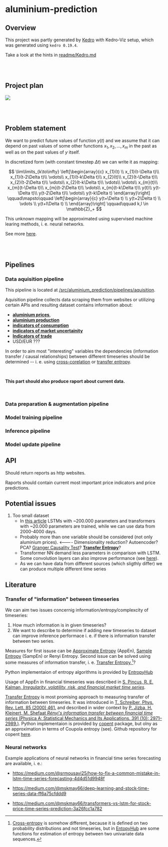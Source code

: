 # aluminium-prediction

## Overview

This project was partly generated by [Kedro](https://docs.kedro.org) with Kedro-Viz setup, which was generated using `kedro 0.19.4`.

Take a look at the hints in [readme/Kedro.md](https://github.com/KKobuszewski/aluminium-prediction/blob/main/readme/kedro.md)

<br>
<br>

## Project plan

![](https://github.com/KKobuszewski/aluminium-prediction/blob/main/readme/Kopia%20Diagram%20bez%20tytu%C5%82u.drawio.svg)

<br>
<br>

## Problem statement

We want to predict future values of function $y(t)$ and we assume that it can depend on past values of some other functions $x_1, x_2, \ldots, x_m$ in the past as well as on the past values of $y$ itself.

In discretized form (with constant timestep $\Delta t$) we can write it as mapping:

$$
\lim\limits_{k\to\infty}
\left[\begin{array}{c}
x_{1}(t) \\
x_{1}(t-\Delta t)\\
x_{1}(t-2\Delta t)\\
\vdots\\
x_{1}(t-k\Delta t)\\
x_{2}(t)\\
x_{2}(t-\Delta t)\\
x_{2}(t-2\Delta t)\\
\vdots\\
x_{2}(t-k\Delta t)\\
\vdots\\
\vdots\\
x_{m}(t)\\
x_{m}(t-\Delta t)\\
x_{m}(t-2\Delta t)\\
\vdots\\
x_{m}(t-k\Delta t)\\
y(t)\\
y(t-\Delta t)\\
y(t-2\Delta t)\\
\vdots\\
y(t-k\Delta t)
\end{array}\right]
\qquad\mapsto\qquad
\left[\begin{array}{c}
y(t+\Delta t) \\
y(t+2\Delta t) \\
\vdots \\
y(t+l\Delta t) \\
\end{array}\right]
\qquad\qquad k,l \in \mathbb{Z}_+
$$

This unknown mapping will be approximated using supervised machine learing methods, i. e. neural networks.

See more [here](https://github.com/KKobuszewski/aluminium-prediction/blob/main/readme/problem_statement.md).

<br>
<br>


## Pipelines

### Data aquisition pipeline

This pipeline is located at [/src/aluminium_prediction/pipelines/aquisition](https://github.com/KKobuszewski/aluminium-prediction/tree/main/src/aluminium_prediction/pipelines/aquisition).

Aquisition pipeline collects data scraping them from websites or utilizing certain APIs and resulting dataset contains information about:
* [**aluminium prices**](https://github.com/KKobuszewski/aluminium-prediction/blob/main/readme/aluminium_prices_sources.md),
* [**aluminium production**](https://international-aluminium.org/statistics/primary-aluminium-production/)
* [**indicators of consumption**](https://github.com/KKobuszewski/aluminium-prediction/blob/main/readme/indicators.md#indicators-of-consumption)
* [**indicators of market uncertainity**](https://github.com/KKobuszewski/aluminium-prediction/blob/main/readme/indicators.md#indicators-of-market-uncertainity)
* [**Indicators of trade**](https://github.com/KKobuszewski/aluminium-prediction/blob/main/readme/indicators.md#indicators-of-trade)
* USD/EUR ???  <!--[**USD/EUR ???**]()-->

In order to aim most "interesting" variables the dependencies (information transfer / causal relationships) between different timeseries should be determined -- i. e. using [cross-corelation](https://github.com/KKobuszewski/aluminium-prediction/blob/main/readme/timeseries_analysis.md#cross-correlation) or [transfer entropy](https://github.com/KKobuszewski/aluminium-prediction/blob/main/readme/timeseries_analysis.md#transfer-entropy).

<br>

**This part should also produce raport about current data.**

<br>

### Data preparation & augmentation pipeline

### Model training pipeline

### Inference pipeline

### Model update pipeline

## API

Should return reports as http websites.

Raports should contain current most important price indicators and price predictions.


## Potential issues

1. Too small dataset
    * In [this article](https://medium.com/@mskmay66/transformers-vs-lstm-for-stock-price-time-series-prediction-3a26fcc1a782) LSTMs with ~200.000 parameters and transformers with ~20.000 parameters are trained, while we can use data from 2000-4000 days.
    * Probably more than one variable should be considered (not only aluminium prices). <---- Dimensionality reduction? Autoencoder? PCA? [Granger Causality Test](https://en.wikipedia.org/wiki/Granger_causality)? [**Transfer Entropy**](https://en.wikipedia.org/wiki/Transfer_entropy)?
    * Transformer NN demand less parameters in comparison with LSTM. Some convolution layers can also improve performance (see [here](https://medium.com/@mskmay66/deep-learning-and-stock-time-series-data-ff6a75cfddd9)).
    * As we can have data from different sources (which sligthly differ) we can produce multiple different time series


## Literature

### Transfer of "information" between timeseries

We can aim two issues concernig information/entropy/complexcity of timeseries:

1. How much information is in given timeseries?
2. We want to describe to determine if adding new timeseries to dataset can improve inference performace i. e. if there is information transfer between two series.

Measures for first issuse can be [Approximate Entropy](https://en.wikipedia.org/wiki/Approximate_entropy) (AppEn), [Sample Entropy](https://en.wikipedia.org/wiki/Sample_entropy) (SampEn) or Renyi Entropy. Second issue can be solved using some measures of information transfer, i. e. [Transfer Entropy](https://en.wikipedia.org/wiki/Transfer_entropy),[^1]? 

[^1]: [Cross-entropy](https://en.wikipedia.org/wiki/Cross-entropy) is somehow different, because it is defined on two probability distributions and not timeseries, but in [EntopyHub](https://www.entropyhub.xyz/python/Functions/Cross.html) are some functions for estimation of entropy between two univariate data sequences.

Python implementaion of entropy algorithms is provided by [EntropyHub](https://www.entropyhub.xyz/python/Functions/Base.html)

Usage of AppEn in financial timeseries was described in [S. Pincus, R. E. Kalman, _Irregularity, volatility, risk, and financial market time series_](https://www.ncbi.nlm.nih.gov/pmc/articles/PMC518821/).


[Transfer Entropy](https://en.wikipedia.org/wiki/Transfer_entropy) is most promising approach to measuring transfer of information between timeseries. It was introduced in [T. Schreiber, Phys. Rev. Lett. 85 (2000) 461.](https://arxiv.org/pdf/nlin/0001042) and described in wider context by [P. Jizba, H. Kleinert, M. Shefaat _Rényi's information transfer between financial time series_ (Physica A: Statistical Mechanics and Its Applications. 391 (10): 2971–2989.)](https://arxiv.org/pdf/1106.5913). Python implementaion is provided by [copent](https://pypi.org/project/copent/) package, but olny as an approximation in terms of Coupola entropy (see). Github repository for copent [here](https://github.com/majianthu/pycopent/blob/master/copent/copent.py).


### Neural networks

Example applications of neural networks in financial time series forecasting are available, i. e.:

* https://medium.com/@srmousavi25/how-to-fix-a-common-mistake-in-lstm-time-series-forecasting-4d4d51d9948f

* https://medium.com/@mskmay66/deep-learning-and-stock-time-series-data-ff6a75cfddd9

* https://medium.com/@mskmay66/transformers-vs-lstm-for-stock-price-time-series-prediction-3a26fcc1a782


